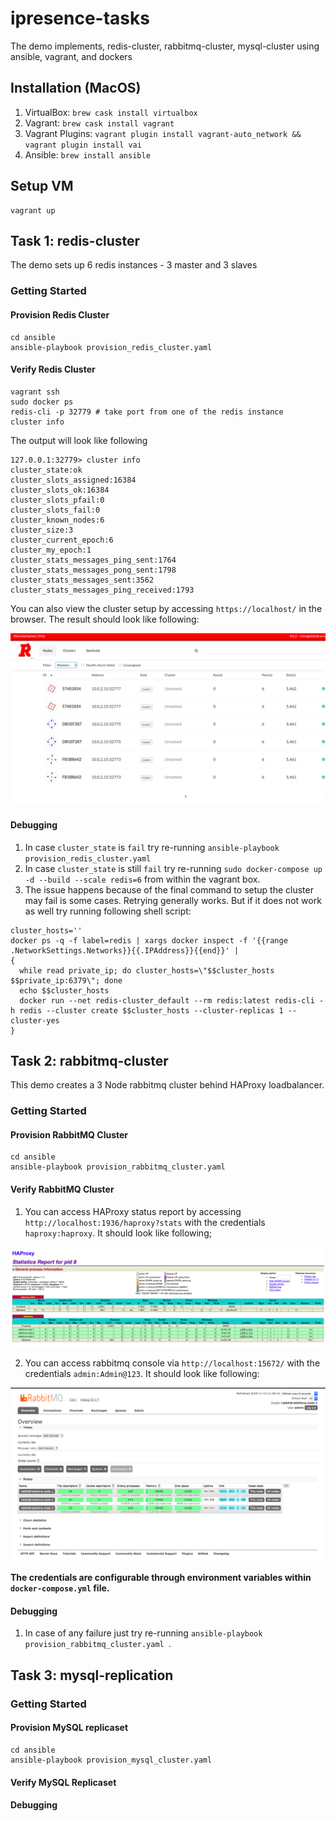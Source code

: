 # ipresence-tasks
The demo implements, redis-cluster, rabbitmq-cluster, mysql-cluster using ansible, vagrant, and dockers

## Installation (MacOS)
1. VirtualBox: `brew cask install virtualbox`
2. Vagrant: `brew cask install vagrant`
3. Vagrant Plugins: `vagrant plugin install vagrant-auto_network && vagrant plugin install vai`
4. Ansible: `brew install ansible`

## Setup VM

```
vagrant up
```

## Task 1: redis-cluster
The demo sets up 6 redis instances - 3 master and 3 slaves

### Getting Started

#### Provision Redis Cluster
```
cd ansible
ansible-playbook provision_redis_cluster.yaml
```

#### Verify Redis Cluster

```
vagrant ssh
sudo docker ps
redis-cli -p 32779 # take port from one of the redis instance
cluster info
```

The output will look like following
```
127.0.0.1:32779> cluster info
cluster_state:ok
cluster_slots_assigned:16384
cluster_slots_ok:16384
cluster_slots_pfail:0
cluster_slots_fail:0
cluster_known_nodes:6
cluster_size:3
cluster_current_epoch:6
cluster_my_epoch:1
cluster_stats_messages_ping_sent:1764
cluster_stats_messages_pong_sent:1798
cluster_stats_messages_sent:3562
cluster_stats_messages_ping_received:1793
```

You can also view the cluster setup by accessing `https://localhost/` in the browser. The result should look like following:

![Image](./images/redis-cluster.png)

#### Debugging

1. In case `cluster_state` is `fail` try re-running `ansible-playbook provision_redis_cluster.yaml`
2. In case `cluster_state` is still `fail` try re-running `sudo docker-compose up -d --build --scale redis=6` from within the vagrant box.
3. The issue happens because of the final command to setup the cluster may fail is some cases. Retrying generally works. But if it does not work as well try running following shell script:
```
cluster_hosts=''
docker ps -q -f label=redis | xargs docker inspect -f '{{range .NetworkSettings.Networks}}{{.IPAddress}}{{end}}' | 
{ 
  while read private_ip; do cluster_hosts=\"$$cluster_hosts $$private_ip:6379\"; done
  echo $$cluster_hosts
  docker run --net redis-cluster_default --rm redis:latest redis-cli -h redis --cluster create $$cluster_hosts --cluster-replicas 1 --cluster-yes
}
```

## Task 2: rabbitmq-cluster
This demo creates a 3 Node rabbitmq cluster behind HAProxy loadbalancer.

### Getting Started

#### Provision RabbitMQ Cluster

```
cd ansible
ansible-playbook provision_rabbitmq_cluster.yaml
```

#### Verify RabbitMQ Cluster

1. You can access HAProxy status report by accessing `http://localhost:1936/haproxy?stats` with the credentials `haproxy:haproxy`. It should look like following;

![HAProxy](./images/rabbitmq-cluster-1.png)

2. You can access rabbitmq console via `http://localhost:15672/` with the credentials `admin:Admin@123`. It should look like following:

![HAProxy](./images/rabbitmq-cluster-2.png)

__The credentials are configurable through environment variables within `docker-compose.yml` file.__

#### Debugging

1. In case of any failure just try re-running `ansible-playbook provision_rabbitmq_cluster.yaml
`.

## Task 3: mysql-replication

### Getting Started

#### Provision MySQL replicaset

```
cd ansible
ansible-playbook provision_mysql_cluster.yaml
```

#### Verify MySQL Replicaset

#### Debugging